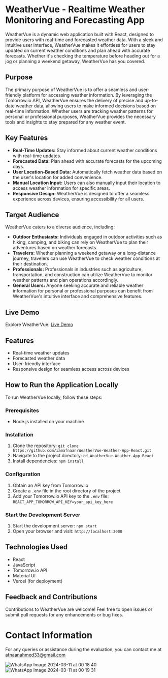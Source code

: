 # WeatherVue - Realtime Weather Monitoring and Forecasting App
WeatherVue is a dynamic web application built with React, designed to provide users with real-time and forecasted weather data. With a sleek and intuitive user interface, WeatherVue makes it effortless for users to stay updated on current weather conditions and plan ahead with accurate forecasts. Whether it's checking the temperature before heading out for a jog or planning a weekend getaway, WeatherVue has you covered.

## Purpose
The primary purpose of WeatherVue is to offer a seamless and user-friendly platform for accessing weather information. By leveraging the Tomorrow.io API, WeatherVue ensures the delivery of precise and up-to-date weather data, allowing users to make informed decisions based on real-time information. Whether users are tracking weather patterns for personal or professional purposes, WeatherVue provides the necessary tools and insights to stay prepared for any weather event.

## Key Features
- **Real-Time Updates:** Stay informed about current weather conditions with real-time updates.
- **Forecasted Data:** Plan ahead with accurate forecasts for the upcoming days.
- **User Location-Based Data:** Automatically fetch weather data based on the user's location for added convenience.
- **Manual Location Input:** Users can also manually input their location to access weather information for specific areas.
- **Responsive Design:** WeatherVue is designed to offer a seamless experience across devices, ensuring accessibility for all users.

## Target Audience
WeatherVue caters to a diverse audience, including:
- **Outdoor Enthusiasts:** Individuals engaged in outdoor activities such as hiking, camping, and biking can rely on WeatherVue to plan their adventures based on weather forecasts.
- **Travelers:** Whether planning a weekend getaway or a long-distance journey, travelers can use WeatherVue to check weather conditions at their destination.
- **Professionals:** Professionals in industries such as agriculture, transportation, and construction can utilize WeatherVue to monitor weather patterns and plan operations accordingly.
- **General Users:** Anyone seeking accurate and reliable weather information for personal or professional purposes can benefit from WeatherVue's intuitive interface and comprehensive features.
  
## Live Demo
Explore WeatherVue: [Live Demo](https://weather-9968s4yio-syedafnaanahmeds-projects.vercel.app/)

## Features
- Real-time weather updates
- Forecasted weather data
- User-friendly interface
- Responsive design for seamless access across devices

## How to Run the Application Locally
To run WeatherVue locally, follow these steps:

### Prerequisites
- Node.js installed on your machine

### Installation
1. Clone the repository: `git clone https://github.com/iamafnaan/WeatherVue-Weather-App-React.git`
2. Navigate to the project directory: `cd WeatherVue-Weather-App-React`
3. Install dependencies: `npm install`

### Configuration
1. Obtain an API key from Tomorrow.io
2. Create a `.env` file in the root directory of the project
3. Add your Tomorrow.io API key to the `.env` file: `REACT_APP_TOMORROW_API_KEY=your_api_key_here`

### Start the Development Server
1. Start the development server: `npm start`
2. Open your browser and visit: `http://localhost:3000`

## Technologies Used
- React
- JavaScript
- Tomorrow.io API
- Material UI
- Vercel (for deployment)

## Feedback and Contributions
Contributions to WeatherVue are welcome! Feel free to open issues or submit pull requests for any enhancements or bug fixes.

# Contact Information
For any queries or assistance during the evaluation, you can contact me at afnaanahmed33@gmail.com

![WhatsApp Image 2024-03-11 at 00 18 40](https://github.com/iamafnaan/WeatherVue-Weather-App-React/assets/86117671/da7809b3-2585-4377-bc02-8830913f8322)
![WhatsApp Image 2024-03-11 at 00 19 31](https://github.com/iamafnaan/WeatherVue-Weather-App-React/assets/86117671/b65107e5-de8c-422e-a5f5-d8d5b80a7980)
